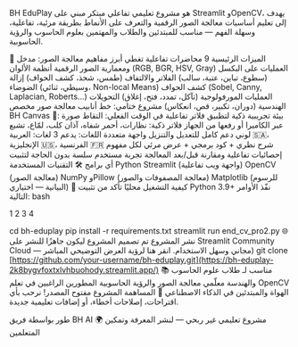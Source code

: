 BH EduPlay هو مشروع تعليمي تفاعلي مبتكر مبني على Streamlit وOpenCV، يهدف إلى تعليم أساسيات معالجة الصور الرقمية والتعرف على الأنماط بطريقة مرئية، تفاعلية، وسهلة الفهم — مناسب للمبتدئين والطلاب والمهتمين بعلوم الحاسوب والرؤية الحاسوبية.

🎯 الميزات الرئيسية
9 محاضرات تفاعلية تغطي أبرز مفاهيم معالجة الصور:
مدخل ومعمارية الصور الرقمية
أنظمة الألوان (RGB, BGR, HSV, Gray)
العمليات على البكسل (سطوع، تباين، عتبة، سالب)
الفلاتر والالتفاف (طمس، شحذ، كشف الحواف)
إزالة الضوضاء (وسيطي، ثنائي، Non-local Means)
كشف الحواف (Sobel, Canny, Laplacian, Roberts...)
العمليات المورفولوجية (تآكل، تمدد، فتح، إغلاق)
التحويلات الهندسية (دوران، تكبير، قص، انعكاس)
مشروع ختامي: خط أنابيب معالجة صور مخصص
BH Canvas 🎨:
بيئة تجريبية ذكية لتطبيق فلاتر تفاعلية في الوقت الفعلي:
التقاط صورة عبر الكاميرا أو رفعها من الجهاز
فلاتر ذكية: نظارات، أحمر شفاه، آذان كلب، لمّاع، تشبع لوني
دعم كامل للتعديل والتنزيل
واجهة متعددة اللغات:
يدعم 3 لغات: العربية 🇸🇦، الإنجليزية 🇺🇸، الفرنسية 🇫🇷
شرح نظري + كود برمجي + عرض مرئي لكل مفهوم
إحصائيات تفاعلية ومقارنة قبل/بعد المعالجة
تجربة مستخدم سلسة بدون الحاجة لتثبيت أي برامج
🛠️ التقنيات المستخدمة
Python
Streamlit (واجهة ويب تفاعلية)
OpenCV (معالجة الصور)
NumPy وPillow (معالجة المصفوفات والصور)
Matplotlib (للرسوم البيانية — اختياري)
🚀 كيفية التشغيل محليًا
تأكد من تثبيت Python 3.9+
نفّذ الأوامر التالية:
bash


1
2
3
4

cd bh-eduplay
pip install -r requirements.txt
streamlit run end_cv_pro2.py
🌐 نشر المشروع
تم تصميم المشروع ليكون جاهزًا للنشر على Streamlit Community Cloud — مجاني وسهل الاستخدام.
انقر هنا لرؤية العرض التوضيحي المباشر)
git clone [https://github.com/your-username/bh-eduplay.git](https://bh-eduplay-2k8bygvfoxtxlvhbuohody.streamlit.app/)
📚 مناسب لـ
طلاب علوم الحاسوب والهندسة
معلّمي معالجة الصور والرؤية الحاسوبية
المطورين الراغبين في تعلم OpenCV
الهواة والمبتدئين في الذكاء الاصطناعي
🤝 المساهمة
المشروع مفتوح المصدر! نرحب بأي اقتراحات، إصلاحات أخطاء، أو إضافات تعليمية جديدة.


طور بواسطة فريق BH AI
🌍 مشروع تعليمي غير ربحي — لنشر المعرفة وتمكين المتعلمين 

